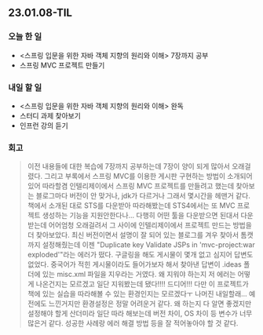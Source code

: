 ## 23.01.08-TIL

### 오늘 한 일
- <스프링 입문을 위한 자바 객체 지향의 원리와 이해> 7장까지 공부
- 스프링 MVC 프로젝트 만들기

### 내일 할 일
- <스프링 입문을 위한 자바 객체 지향의 원리와 이해> 완독
- 스터디 과제 찾아보기
- 인프런 강의 듣기

### 회고
> 이전 내용들에 대한 복습에 7장까지 공부하는데 7장이 양이 되게 많아서 오래걸렸다. 그리고 부록에서 스프링 MVC를 이용한 게시판 구현하는 방법이 소개되어 있어 따라할겸 
> 인텔리제이에서 스프링 MVC 프로젝트를 만들려고 했는데 찾아보는 블로그마다 버전이 안 맞거나, jdk가 다르거나 그래서 몇시간을 헤맨거 같다. 
> 책에서 소개된 대로 STS를 다운받아 따라해봤는데 STS4에서는 또 MVC 프로젝트 생성하는 기능을 지원안한다나... 다행히 어떤 툴을 다운받으면 된대서 다운받는데 어어엄청 오래걸려서 
> 그 사이에 인텔리제이에서 프로젝트 만드는 방법을 더 찾아보았다. 최신 버전이면서 설명이 잘 되어 있는 블로그를 겨우 찾아서 톰캣까지 설정해줬는데 이젠 "Duplicate key Validate JSPs in 'mvc-project:war exploded'"라는 에러가 떴다.
> 구글링을 해도 게시물이 몇개 없고 심지어 답변도 없었다. 중국어가 적힌 게시물이라도 들어가보자 해서 찾아낸 답변이 .ideas 폴더에 있는 misc.xml 파일을 지우라는 거였다. 왜 지워야 하는지
> 저 에러는 어떻게 나온건지는 모르겠고 일단 지워봤는데 됐다!!!! 드디어!!! 다만 이 프로젝트가 책에 있는 실습을 따라해볼 수 있는 환경인지는 모르겠다ㅜ 나머진 내일할래... 
> 예전에도 느낀거지만 환경설정은 정말 어려운거 같다. 왜 하는지 다 알면 좋겠지만 설정해야 할게 산더미라 일단 따라 해보는데 버전 차이, OS 차이 등 변수가 너무 많은거 같다. 
> 성공한 사례랑 에러 해결 방법 등을 잘 적어놓아야 할 것 같다. 
